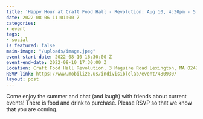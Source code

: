```yaml
---
title: 'Happy Hour at Craft Food Hall - Revolution: Aug 10, 4:30pm - 5:30PM'
date: 2022-08-06 11:01:00 Z
categories:
- event
tags:
- social
is featured: false
main-image: "/uploads/image.jpeg"
event-start-date: 2022-08-10 16:30:00 Z
event-end-date: 2022-08-10 17:30:00 Z
Location: Craft Food Hall Revolution, 3 Maguire Road Lexington, MA 02421
RSVP-link: https://www.mobilize.us/indivisiblelab/event/480930/
layout: post
---
```


Come enjoy the summer and chat (and laugh) with friends about current events! There is food and drink to purchase. Please RSVP so that we know that you are coming.
